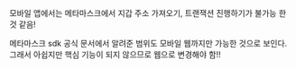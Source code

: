모바일 앱에서는 메타마스크에서 지갑 주소 가져오기, 트랜잭션 진행하기가
불가능 한 것 같음!

메타마스크 sdk 공식 문서에서 알려준 범위도
모바일 웹까지만 가능한 것으로 보인다.
그래서 아쉽지만 핵심 기능이 되지 않으므로
웹으로 변경해야 함!!
